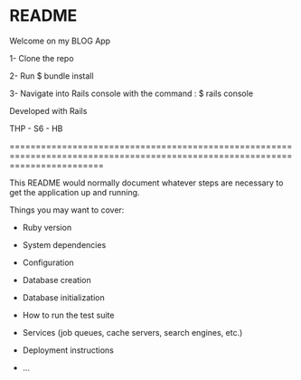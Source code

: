 # README


Welcome on my BLOG App 


1- Clone the repo  

2- Run $ bundle install

3- Navigate into Rails console with the command : $ rails console

Developed with Rails 

THP - S6 - HB


==============================================================================================================================

This README would normally document whatever steps are necessary to get the
application up and running.

Things you may want to cover:

* Ruby version

* System dependencies

* Configuration

* Database creation

* Database initialization

* How to run the test suite

* Services (job queues, cache servers, search engines, etc.)

* Deployment instructions

* ...
